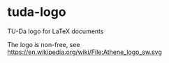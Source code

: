 # tuda-logo
TU-Da logo for LaTeX documents

The logo is non-free, see https://en.wikipedia.org/wiki/File:Athene_logo_sw.svg
